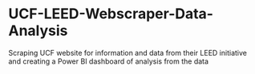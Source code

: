 # UCF-LEED-Webscraper-Data-Analysis
Scraping UCF website for information and data from their LEED initiative and creating a Power BI dashboard of analysis from the data
